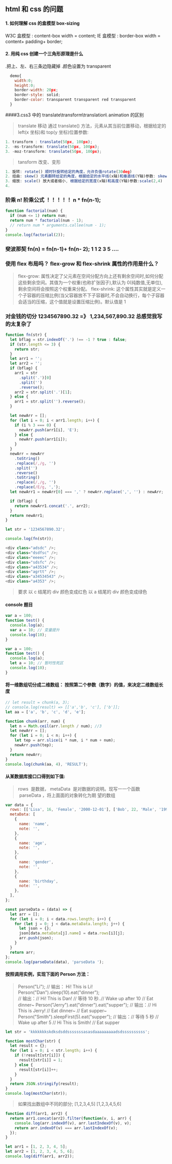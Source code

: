 ## html 和 css 的问题

#### 1. 如何理解 css 的盒模型 box-sizing

W3C 盒模型 : content-box
width = content;
IE 盒模型 : border-box
width = content+ padding+ border;

#### 2. 用纯 css 创建一个三角形原理是什么

.把上、左、右三条边隐藏掉
.颜色设置为 transparent

```javascript
  demo{
    width:0;
    height:0;
    border-width: 20px;
    border-style: solid;
    border-color: transparent transparent red transparent
  }
```

####3.css3 中的 translate\transform\translation\ animation 的区别

> translate 移动 通过 translate() 方法，元素从其当前位置移动，根据给定的 left(x 坐标)和 top(y 坐标)位置参数:

```javascript
1. transform : translate(50px, 100px);
2. -ms-transform: translate(50px, 100px);
3. -moz-transform: translate(50px, 100px);
```

> tansform 改变、变形

```javascript
1. 旋转: rotate() 顺时针旋转给定的角度，允许负值rotate(30deg)
2. 扭曲: skew() 元素翻转给定的角度，根据给定的水平线(x轴)和垂直线(Y轴)参数: skew(50deg, 20deg);
3. 缩放: scale() 放大或者缩小, 根据给定的宽度(x轴)和高度(Y轴)参数:scale(2,4)
4.
```

### 阶乘 n! 阶乘公式 ！！！！！ n \* fn(n-1);

```javascript
function factorial(num) {
  if (num <= 1) return num;
  return num * factorial(num - 1);
  // return num * arguments.callee(num - 1);
}
console.log(factorial(2));
```

### 斐波那契 fn(n) = fn(n-1)+ fn(n- 2); 1 1 2 3 5 ....

### 使用 flex 布局吗？ flex-grow 和 flex-shrink 属性的作用是什么？

> flex-grow: 属性决定了父元素在空间分配方向上还有剩余空间时,如何分配这些剩余空间。其值为一个权重(也称扩张因子),默认为 0(纯数值,无单位),剩余空间将会按照这个权重来分配。
> flex-shrink: 这个属性其实就是定义一个子容器的压缩比例(当父容器放不下子容器时,不会自动换行，每个子容器会适当的压缩，这个值就是设置压缩比例)。默认值是 1

### 对金钱的切分 1234567890.32 =》 1,234,567,890.32 总感觉我写的太复杂了

```javascript
function fn(str) {
  let bflag = str.indexOf('.') !== -1 ? true : false;
  if (str.length <= 3) {
    return str;
  }
  let arr1 = '';
  let arr2 = '';
  if (bflag) {
    arr1 = str
      .split('.')[0]
      .split('')
      .reverse();
    arr2 = str.split('.')[1];
  } else {
    arr1 = str.split('').reverse();
  }

  let newArr = [];
  for (let i = 0; i < arr1.length; i++) {
    if (i % 3 === 0) {
      newArr.push(arr1[i], 'E');
    } else {
      newArr.push(arr1[i]);
    }
  }
  newArr = newArr
    .toString()
    .replace(/,/g, '')
    .split('')
    .reverse()
    .toString()
    .replace(/,/g, '')
    .replace(/E/g, ',');
  let newArr1 = newArr[0] === ',' ? newArr.replace(',', '') : newArr;

  if (bflag) {
    return newArr1.concat('.', arr2);
  }
  return newArr1;
}

let str = '1234567890.32';

console.log(fn(str));
```

```javascript
<div class="adsdc" />;
<div class="dsdfsc" />;
<div class="eeeec" />;
<div class="sdsfc" />;
<div class="a43534" />;
<div class="agrtt" />;
<div class="a34534543" />;
<div class="a4353" />;
```

> 要求 以 c 结尾的 div 颜色变成红色
> 以 a 结尾的 div 颜色变成绿色

#### console 题目

```javascript
var a = 100;
function test() {
  console.log(a);
  var a = 10; // 变量提升
  console.log(10);
}

var a = 100;
function test() {
  console.log(a);
  let a = 10; // 暂时性死区
  console.log(10);
}
```

#### 将一维数组切分成二维数组： 按照第二个参数（数字）的值，来决定二维数组长度

```javascript
// let result = chunk(a, 3);
// console.log(result) => [['a','b', 'c'], ['b']];
let aa = ['a', 'b', 'c', 'd', 'e'];

function chunk(arr, num) {
  let n = Math.ceil(arr.length / num); //3
  let newArr = [];
  for (let i = 0; i < n; i++) {
    let tep = arr.slice(i * num, i * num + num);
    newArr.push(tep);
  }
  return newArr;
}
console.log(chunk(aa, 4), 'RESULT');
```

#### 从某数据库接⼝口得到如下值:

> rows  是数据， metaData  是对数据的说明。现写⼀一个函数  parseData ，将上⾯面的对象转化为期 望的数组

```javascript
var data = {
  rows: [['Lisa', 16, 'Female', '2000-12-01'], ['Bob', 22, 'Male', '1996-01-21']],
  metaData: [
    {
      name: 'name',
      note: '',
    },
    {
      name: 'age',
      note: '',
    },
    {
      name: 'gender',
      note: '',
    },
    {
      name: 'birthday',
      note: '',
    },
  ],
};

const parseData = (data) => {
  let arr = [];
  for (let i = 0; i < data.rows.length; i++) {
    for (let j = 0; j < data.metaData.length; j++) {
      let json = {};
      json[data.metaData[j].name] = data.rows[i][j];
      arr.push(json);
    }
  }
  return arr;
};
console.log(parseData(data), 'parseData ');
```

#### 按照调用实例，实现下面的 Person 方法：

> Person("Li"); // 输出： Hi! This is Li!
> Person("Dan").sleep(10).eat("dinner");  
> // 输出：// Hi! This is Dan!
> // 等待 10 秒..// Wake up after 10
> // Eat dinner~
> Person("Jerry").eat("dinner").eat("supper");
> // 输出：// Hi This is Jerry!
> // Eat dinner~
> // Eat supper~
> Person("Smith").sleepFirst(5).eat("supper");
> // 输出：// 等待 5 秒
> // Wake up after 5
> // Hi This is Smith!
> // Eat supper

```javascript
let str = 'kkkkkkkskdksdsddsssssssasasdaaaaaaaaadsdssssssssss';

function mostChar(str) {
  let result = {};
  for (let i = 0; i < str.length; i++) {
    if (!result[str[i]]) {
      result[str[i]] = 1;
    } else {
      result[str[i]]++;
    }
  }
  return JSON.stringify(result);
}
console.log(mostChar(str));
```

> 如果找出数组中不同的部分; [1,2,3,4,5] [1,2,3,4,5,6]
```javascript
function diff(arr1, arr2) {
  return arr1.concat(arr2).filter(function(v, i, arr) {
    console.log(arr.indexOf(v), arr.lastIndexOf(v), v);
    return arr.indexOf(v) === arr.lastIndexOf(v);
  });
}

let arr1 = [1, 2, 3, 4, 5];
let arr2 = [1, 2, 3, 4, 5, 6];
console.log(diff(arr1, arr2));
```
